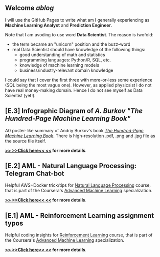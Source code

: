 ## Welcome *ablog*

I will use the GitHub Pages to write what am I generally experiencing as **Machine Learning Analyst** and **Prediction Engineer**.

Note that I am avoding to use word **Data Scientist**. The reason is twofold:
- the term became an "unicorn" position and the buzz-word
- real Data Scientist should have knowledge of the following things:
  - good understanding of math and statistics
  - programming languages: Python/R, SQL, etc.
  - knowledge of machine learning models
  - business/industry-relevant domain knowledge

I could say that I cover the first three with more-or-less some experience (SQL being the most vague one). However, as applied physicsist I do not have real money-making domain. Hence I do not see myself as Data Scientist (yet!).

## [E.3] Infographic Diagram of *A. Burkov "The Hundred-Page Machine Learning Book"*

A0 poster-like summary of Andriy Burkov's book [*The Hundred-Page Machine Learning Book*](http://themlbook.com/). There is high-resolution .pdf, .png and .jpg file as the source file itself.

**[>> >>Click here<< <<](/e3_burkov_100ml.md) for more details.**

## [E.2] AML - Natural Language Processing: Telegram Chat-bot

Helpful AWS+Docker trick/tips for [Natural Language Processing](https://www.coursera.org/learn/language-processing) course, that is part of the Coursera's [Advanced Machine Learning](https://www.coursera.org/specializations/aml) specialization.

**[>> >>Click here<< <<](/aml_nlp.md) for more details.**

## [E.1] AML - Reinforcement Learning assignment typos

Helpful coding insights for [Reinforcement Learning](https://www.coursera.org/learn/practical-rl/home/welcome) course, that is part of the Coursera's [Advanced Machine Learning](https://www.coursera.org/specializations/aml) specialization.

**[>> >>Click here<< <<](/aml_rl.md) for more details.**

<!--
## Welcome to GitHub Pages
You can use the [editor on GitHub](https://github.com/vlaki1989/vlaki1989.github.io/edit/master/README.md) to maintain and preview the content for your website in Markdown files.
Whenever you commit to this repository, GitHub Pages will run [Jekyll](https://jekyllrb.com/) to rebuild the pages in your site, from the content in your Markdown files.
### Markdown
Markdown is a lightweight and easy-to-use syntax for styling your writing. It includes conventions for
```markdown
Syntax highlighted code block
# Header 1
## Header 2
### Header 3
- Bulleted
- List
1. Numbered
2. List
**Bold** and _Italic_ and `Code` text
[Link](url) and ![Image](src)
```
For more details see [GitHub Flavored Markdown](https://guides.github.com/features/mastering-markdown/).
### Jekyll Themes
Your Pages site will use the layout and styles from the Jekyll theme you have selected in your [repository settings](https://github.com/vlaki1989/vlaki1989.github.io/settings). The name of this theme is saved in the Jekyll `_config.yml` configuration file.
### Support or Contact
Having trouble with Pages? Check out our [documentation](https://help.github.com/categories/github-pages-basics/) or [contact support](https://github.com/contact) and we’ll help you sort it out.
-->
